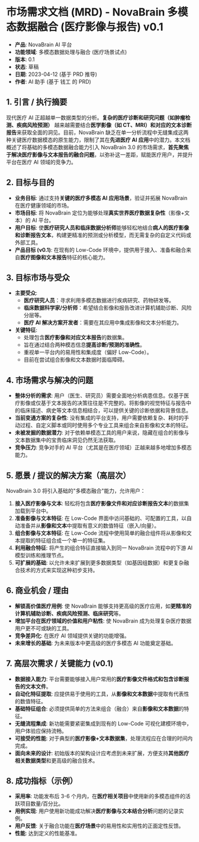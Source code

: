 # 市场需求文档 (MRD) - NovaBrain 多模态数据融合 (医疗影像与报告) v0.1

*   **产品**: NovaBrain AI 平台
*   **功能领域**: 多模态数据处理与融合 (医疗场景试点)
*   **版本**: 0.1
*   **状态**: 草稿
*   **日期**: 2023-04-12 (基于 PRD 推导)
*   **作者**: AI 助手 (基于 钱工 的 PRD)

## 1. 引言 / 执行摘要

现代医疗 AI 正超越单一数据类型的分析。**复杂的医疗诊断和研究问题（如肿瘤检测、疾病风险预测）** 越来越需要结合**医学影像（如 CT、MRI）和对应的文本诊断报告**来获取全面的洞见。目前，NovaBrain 缺乏在单一分析流程中无缝集成这两种关键医疗数据模态的原生能力，限制了其在**先进医疗 AI 应用**中的潜力。本文档概述了将基础的多模态数据融合能力引入 NovaBrain 3.0 的市场需求，**首先聚焦于解决医疗影像与文本报告的融合问题**，以弥补这一差距，赋能医疗用户，并提升平台在医疗 AI 领域的竞争力。

## 2. 目标与目的

*   **业务目标**: 通过支持**关键的医疗多模态 AI 应用场景**，验证并拓展 NovaBrain 在医疗健康领域的市场。
*   **市场目标**: 将 NovaBrain 定位为能够处理**真实世界医疗数据复杂性**（影像+文本）的 AI 平台。
*   **用户目标**: 使**医疗研究人员和临床数据分析师**能够轻松地结合**病人的医疗影像和诊断报告文本**，构建更精准的预测或分析模型，而无需复杂的自定义代码或外部工具。
*   **产品目标 (v0.1)**: 在现有的 Low-Code 环境中，提供用于接入、准备和融合来自**医疗图像和文本报告**特征的核心能力。

## 3. 目标市场与受众

*   **主要受众**:
    *   **医疗研究人员**：寻求利用多模态数据进行疾病研究、药物研发等。
    *   **临床数据科学家/分析师**：希望结合影像和报告改进计算机辅助诊断、风险分层等。
    *   **医疗 AI 解决方案开发者**：需要在其应用中集成影像和文本分析能力。
*   **关键特征**:
    *   处理包含**医疗影像和对应文本报告**的数据集。
    *   旨在通过结合两种模态信息**提高诊断/预测的准确性**。
    *   重视单一平台内的易用性和集成度（偏好 Low-Code）。
    *   目前在尝试组合影像和文本数据时面临障碍。

## 4. 市场需求与解决的问题

*   **整体分析的需求**: 用户（医生、研究员）需要全面地分析病患信息。仅基于医疗影像或仅基于文本报告的决策往往是不完整的。将影像的视觉特征与报告中的临床描述、病史等文本信息相结合，可以提供关键的诊断依据和背景信息。
*   **当前变通方案的复杂性**: 没有集成的平台支持，用户需要依赖复杂、耗时的手动过程、自定义脚本或同时使用多个专业工具来组合来自影像和文本的特征。
*   **未被发掘的数据潜力**: 对于依赖单模态工具的用户来说，隐藏在组合的影像与文本数据集中的宝贵临床洞见仍然无法获取。
*   **竞争压力**: 竞争对手的 AI 平台（尤其是在医疗领域）正越来越多地增加多模态能力。

## 5. 愿景 / 提议的解决方案（高层次）

NovaBrain 3.0 将引入基础的"多模态融合"能力，允许用户：

1.  **接入医疗影像与文本**: 轻松将包含**医疗影像文件和对应诊断报告文本**的数据集加载到平台中。
2.  **准备影像与文本特征**: 在 Low-Code 界面中访问基础的、可配置的工具，以自动准备并从**影像和文本**中提取有意义的数值特征（嵌入/向量）。
3.  **组合影像与文本特征**: 在 Low-Code 流程中使用简单的融合组件将从影像和文本提取的特征组合成一个单一的特征集。
4.  **利用融合特征**: 将产生的组合特征直接输入到同一 NovaBrain 流程中的下游 AI 模型训练和推理节点。
5.  **可扩展的基础**: 以允许未来扩展到更多数据类型（如基因组数据）和更复杂融合技术的方式来实现这种初步支持。

## 6. 商业机会 / 理由

*   **解锁高价值医疗用例**: 使 NovaBrain 能够支持更高级的医疗应用，如**更精准的计算机辅助诊断、疾病风险预测、临床研究**等。
*   **增加平台在医疗领域的价值和用户粘性**: 使 NovaBrain 成为处理复杂医疗数据用户更不可或缺的工具。
*   **竞争差异化**: 在医疗 AI 领域提供关键的功能增强。
*   **未来增长的基础**: 为未来版本中更高级的医疗多模态 AI 功能奠定基础。

## 7. 高层次需求 / 关键能力 (v0.1)

*   **数据接入能力**: 平台需要能够接入用户常用的**医疗影像文件格式和包含诊断报告的文本文件**。
*   **自动化特征提取**: 应提供易于使用的工具，从**影像和文本数据**中提取有代表性的数值特征。
*   **基础特征组合**: 必须提供简单的方法来组合（融合）来自**影像和文本数据**的特征。
*   **无缝流程集成**: 新功能需要紧密集成到现有的 Low-Code 可视化建模环境中，用户体验应保持流畅。
*   **可接受的性能**: 对于典型的**医疗影像+文本数据集**，处理流程应在合理的时间内完成。
*   **面向未来的设计**: 初始版本的架构设计应考虑到未来扩展，方便支持**其他医疗相关数据类型**和更高级的融合技术。

## 8. 成功指标（示例）

*   **采用率**: 功能发布后 3-6 个月内，在**医疗相关项目**中使用新的多模态组件的活跃项目数量/百分比。
*   **用例实现**: 用户使用新功能成功解决**医疗影像与文本结合分析**问题的记录实例。
*   **用户反馈**: 关于融合功能在**医疗场景**中的易用性和实用性的正面定性反馈。
*   **性能**: 达到定义的性能基准。 
